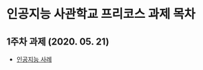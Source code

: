 # 인공지능 사관학교 프리코스 과제 목차

## 1주차 과제 (2020. 05. 21)
* [인공지능 사례](https://github.com/Park-DongHo/AI/blob/master/firstreport.ipynb)
